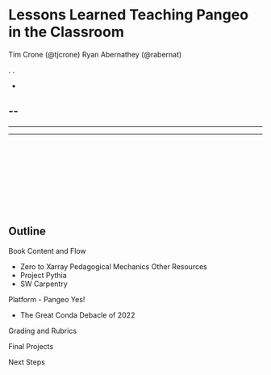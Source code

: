 # Lessons Learned Teaching Pangeo in the Classroom

Tim Crone (@tjcrone)
Ryan Abernathey (@rabernat)

.
.


-
--
---
----
-----
<br/><br/><br/><br/><br/><br/><br/><br/>












## Outline

Book
Content and Flow
 - Zero to Xarray
Pedagogical Mechanics
Other Resources
 - Project Pythia
 - SW Carpentry




Platform - Pangeo Yes!
 - The Great Conda Debacle of 2022


Grading and Rubrics


Final Projects


Next Steps



